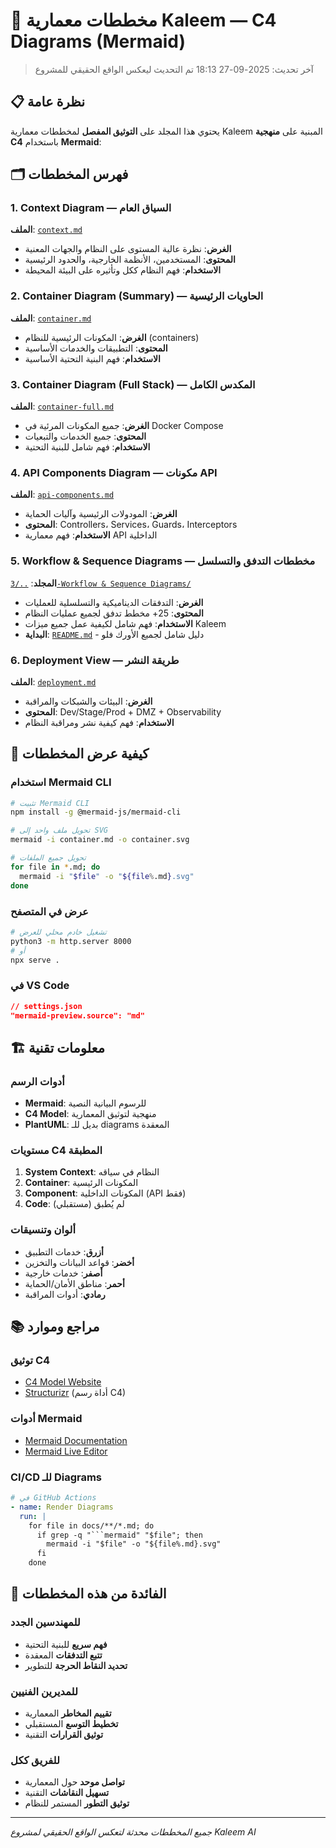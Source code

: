 # 📐 مخططات معمارية Kaleem — C4 Diagrams (Mermaid)

> آخر تحديث: 2025-09-27 18:13
> تم التحديث ليعكس الواقع الحقيقي للمشروع

## 📋 نظرة عامة

يحتوي هذا المجلد على **التوثيق المفصل** لمخططات معمارية Kaleem المبنية على **منهجية C4** باستخدام **Mermaid**:

## 🗂️ **فهرس المخططات**

### 1. **Context Diagram** — السياق العام
**الملف**: [`context.md`](./context.md)
- **الغرض**: نظرة عالية المستوى على النظام والجهات المعنية
- **المحتوى**: المستخدمين، الأنظمة الخارجية، والحدود الرئيسية
- **الاستخدام**: فهم النظام ككل وتأثيره على البيئة المحيطة

### 2. **Container Diagram (Summary)** — الحاويات الرئيسية
**الملف**: [`container.md`](./container.md)
- **الغرض**: المكونات الرئيسية للنظام (containers)
- **المحتوى**: التطبيقات والخدمات الأساسية
- **الاستخدام**: فهم البنية التحتية الأساسية

### 3. **Container Diagram (Full Stack)** — المكدس الكامل
**الملف**: [`container-full.md`](./container-full.md)
- **الغرض**: جميع المكونات المرئية في Docker Compose
- **المحتوى**: جميع الخدمات والتبعيات
- **الاستخدام**: فهم شامل للبنية التحتية

### 4. **API Components Diagram** — مكونات API
**الملف**: [`api-components.md`](./api-components.md)
- **الغرض**: المودولات الرئيسية وآليات الحماية
- **المحتوى**: Controllers، Services، Guards، Interceptors
- **الاستخدام**: فهم معمارية API الداخلية

### 5. **Workflow & Sequence Diagrams** — مخططات التدفق والتسلسل
**المجلد**: [`../3-Workflow & Sequence Diagrams/`](../3-Workflow%20&%20Sequence%20Diagrams/)
- **الغرض**: التدفقات الديناميكية والتسلسلية للعمليات
- **المحتوى**: 25+ مخطط تدفق لجميع عمليات النظام
- **الاستخدام**: فهم شامل لكيفية عمل جميع ميزات Kaleem
- **البداية**: [`README.md`](../3-Workflow%20&%20Sequence%20Diagrams/README.md) - دليل شامل لجميع الأورك فلو

### 6. **Deployment View** — طريقة النشر
**الملف**: [`deployment.md`](./deployment.md)
- **الغرض**: البيئات والشبكات والمراقبة
- **المحتوى**: Dev/Stage/Prod + DMZ + Observability
- **الاستخدام**: فهم كيفية نشر ومراقبة النظام

## 🎨 **كيفية عرض المخططات**

### استخدام Mermaid CLI
```bash
# تثبيت Mermaid CLI
npm install -g @mermaid-js/mermaid-cli

# تحويل ملف واحد إلى SVG
mermaid -i container.md -o container.svg

# تحويل جميع الملفات
for file in *.md; do
  mermaid -i "$file" -o "${file%.md}.svg"
done
```

### عرض في المتصفح
```bash
# تشغيل خادم محلي للعرض
python3 -m http.server 8000
# أو
npx serve .
```

### في VS Code
```json
// settings.json
"mermaid-preview.source": "md"
```

## 🏗️ **معلومات تقنية**

### أدوات الرسم
- **Mermaid**: للرسوم البيانية النصية
- **C4 Model**: منهجية لتوثيق المعمارية
- **PlantUML**: بديل للـ diagrams المعقدة

### مستويات C4 المطبقة
1. **System Context**: النظام في سياقه
2. **Container**: المكونات الرئيسية
3. **Component**: المكونات الداخلية (API فقط)
4. **Code**: لم يُطبق (مستقبلي)

### ألوان وتنسيقات
- **أزرق**: خدمات التطبيق
- **أخضر**: قواعد البيانات والتخزين
- **أصفر**: خدمات خارجية
- **أحمر**: مناطق الأمان/الحماية
- **رمادي**: أدوات المراقبة

## 📚 **مراجع وموارد**

### توثيق C4
- [C4 Model Website](https://c4model.com/)
- [Structurizr](https://structurizr.com/) (أداة رسم C4)

### أدوات Mermaid
- [Mermaid Documentation](https://mermaid.js.org/)
- [Mermaid Live Editor](https://mermaid.live/)

### CI/CD للـ Diagrams
```yaml
# في GitHub Actions
- name: Render Diagrams
  run: |
    for file in docs/**/*.md; do
      if grep -q "```mermaid" "$file"; then
        mermaid -i "$file" -o "${file%.md}.svg"
      fi
    done
```

## 🎯 **الفائدة من هذه المخططات**

### للمهندسين الجدد
- **فهم سريع** للبنية التحتية
- **تتبع التدفقات** المعقدة
- **تحديد النقاط الحرجة** للتطوير

### للمديرين الفنيين
- **تقييم المخاطر** المعمارية
- **تخطيط التوسع** المستقبلي
- **توثيق القرارات** التقنية

### للفريق ككل
- **تواصل موحد** حول المعمارية
- **تسهيل النقاشات** التقنية
- **توثيق التطور** المستمر للنظام

---

*جميع المخططات محدثة لتعكس الواقع الحقيقي لمشروع Kaleem AI*
